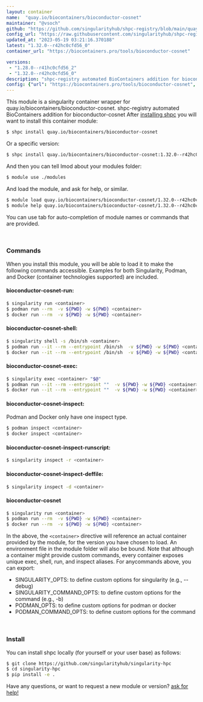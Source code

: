 ```yaml
---
layout: container
name:  "quay.io/biocontainers/bioconductor-cosnet"
maintainer: "@vsoch"
github: "https://github.com/singularityhub/shpc-registry/blob/main/quay.io/biocontainers/bioconductor-cosnet/container.yaml"
config_url: "https://raw.githubusercontent.com/singularityhub/shpc-registry/main/quay.io/biocontainers/bioconductor-cosnet/container.yaml"
updated_at: "2023-05-19 03:21:16.370188"
latest: "1.32.0--r42hc0cfd56_0"
container_url: "https://biocontainers.pro/tools/bioconductor-cosnet"

versions:
 - "1.28.0--r41hc0cfd56_2"
 - "1.32.0--r42hc0cfd56_0"
description: "shpc-registry automated BioContainers addition for bioconductor-cosnet"
config: {"url": "https://biocontainers.pro/tools/bioconductor-cosnet", "maintainer": "@vsoch", "description": "shpc-registry automated BioContainers addition for bioconductor-cosnet", "latest": {"1.32.0--r42hc0cfd56_0": "sha256:5efe6bc543296dfd9c0ea82fe5c9fc0fe3161ddcba7d411a2720395681fdee86"}, "tags": {"1.28.0--r41hc0cfd56_2": "sha256:0fc108595369f2deb733488ddf82fec0dbb25cfd001a112f8c6e0dff37492a44", "1.32.0--r42hc0cfd56_0": "sha256:5efe6bc543296dfd9c0ea82fe5c9fc0fe3161ddcba7d411a2720395681fdee86"}, "docker": "quay.io/biocontainers/bioconductor-cosnet"}
---
```


This module is a singularity container wrapper for quay.io/biocontainers/bioconductor-cosnet.
shpc-registry automated BioContainers addition for bioconductor-cosnet
After [installing shpc](#install) you will want to install this container module:


```bash
$ shpc install quay.io/biocontainers/bioconductor-cosnet
```

Or a specific version:

```bash
$ shpc install quay.io/biocontainers/bioconductor-cosnet:1.32.0--r42hc0cfd56_0
```

And then you can tell lmod about your modules folder:

```bash
$ module use ./modules
```

And load the module, and ask for help, or similar.

```bash
$ module load quay.io/biocontainers/bioconductor-cosnet/1.32.0--r42hc0cfd56_0
$ module help quay.io/biocontainers/bioconductor-cosnet/1.32.0--r42hc0cfd56_0
```

You can use tab for auto-completion of module names or commands that are provided.

<br>

### Commands

When you install this module, you will be able to load it to make the following commands accessible.
Examples for both Singularity, Podman, and Docker (container technologies supported) are included.

#### bioconductor-cosnet-run:

```bash
$ singularity run <container>
$ podman run --rm  -v ${PWD} -w ${PWD} <container>
$ docker run --rm  -v ${PWD} -w ${PWD} <container>
```

#### bioconductor-cosnet-shell:

```bash
$ singularity shell -s /bin/sh <container>
$ podman run --it --rm --entrypoint /bin/sh  -v ${PWD} -w ${PWD} <container>
$ docker run --it --rm --entrypoint /bin/sh  -v ${PWD} -w ${PWD} <container>
```

#### bioconductor-cosnet-exec:

```bash
$ singularity exec <container> "$@"
$ podman run --it --rm --entrypoint ""  -v ${PWD} -w ${PWD} <container> "$@"
$ docker run --it --rm --entrypoint ""  -v ${PWD} -w ${PWD} <container> "$@"
```

#### bioconductor-cosnet-inspect:

Podman and Docker only have one inspect type.

```bash
$ podman inspect <container>
$ docker inspect <container>
```

#### bioconductor-cosnet-inspect-runscript:

```bash
$ singularity inspect -r <container>
```

#### bioconductor-cosnet-inspect-deffile:

```bash
$ singularity inspect -d <container>
```



#### bioconductor-cosnet

```bash
$ singularity run <container>
$ podman run --rm  -v ${PWD} -w ${PWD} <container>
$ docker run --rm  -v ${PWD} -w ${PWD} <container>
```


In the above, the `<container>` directive will reference an actual container provided
by the module, for the version you have chosen to load. An environment file in the
module folder will also be bound. Note that although a container
might provide custom commands, every container exposes unique exec, shell, run, and
inspect aliases. For anycommands above, you can export:

 - SINGULARITY_OPTS: to define custom options for singularity (e.g., --debug)
 - SINGULARITY_COMMAND_OPTS: to define custom options for the command (e.g., -b)
 - PODMAN_OPTS: to define custom options for podman or docker
 - PODMAN_COMMAND_OPTS: to define custom options for the command

<br>

### Install

You can install shpc locally (for yourself or your user base) as follows:

```bash
$ git clone https://github.com/singularityhub/singularity-hpc
$ cd singularity-hpc
$ pip install -e .
```

Have any questions, or want to request a new module or version? [ask for help!](https://github.com/singularityhub/singularity-hpc/issues)